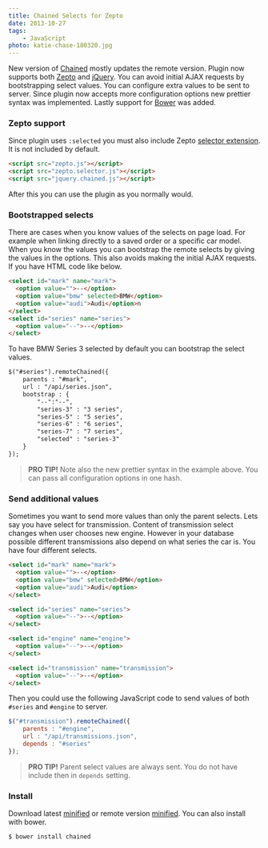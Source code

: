```yaml
---
title: Chained Selects for Zepto
date: 2013-10-27
tags:
    - JavaScript
photo: katie-chase-180320.jpg
---
```


New version of [Chained](http://www.appelsiini.net/projects/chained) mostly updates the remote version. Plugin now supports both [Zepto](http://zeptojs.com/) and [jQuery](http://jquery.com/). You can avoid initial AJAX requests by bootstrapping select values. You can configure extra values to be sent to server. Since plugin now accepts more configuration options new prettier syntax was implemented. Lastly support for [Bower](http://bower.io/) was added.

### Zepto support

Since plugin uses <code>:selected</code> you must also include Zepto [selector extension](https://github.com/madrobby/zepto/blob/master/src/selector.js). It is not included by default.

```html
<script src="zepto.js"></script>
<script src="zepto.selector.js"></script>
<script src="jquery.chained.js"></script>
```

After this you can use the plugin as you normally would.

### Bootstrapped selects

There are cases when you know values of the selects on page load. For example when linking directly to a saved order or a specific car model. When you know the values you can bootstrap the remote selects by giving the values in the options. This also avoids making the initial AJAX requests. If you have HTML code like below.

```html
<select id="mark" name="mark">
  <option value="">--</option>
  <option value="bmw" selected>BMW</option>
  <option value="audi">Audi</option>n
</select>
<select id="series" name="series">
  <option value="--">--</option>
</select>
```

To have BMW Series 3 selected by default you can bootstrap the select values.

```html
$("#series").remoteChained({
    parents : "#mark",
    url : "/api/series.json",
    bootstrap : {
        "--":"--",
        "series-3" : "3 series",
        "series-5" : "5 series",
        "series-6" : "6 series",
        "series-7" : "7 series",
        "selected" : "series-3"
    }
});
```

> **PRO TIP!** Note also the new prettier syntax in the example above. You can pass all configuration options in one hash.

### Send additional values

Sometimes you want to send more values than only the parent selects. Lets say you have select for transmission. Content of transmission select changes when user chooses new engine. However in your database possible different transmissions also depend on what series the car is. You have four different selects.


```html
<select id="mark" name="mark">
  <option value="">--</option>
  <option value="bmw" selected>BMW</option>
  <option value="audi">Audi</option>
</select>

<select id="series" name="series">
  <option value="--">--</option>
</select>

<select id="engine" name="engine">
  <option value="--">--</option>
</select>

<select id="transmission" name="transmission">
  <option value="--">--</option>
</select>
```

Then you could use the following JavaScript code to send values of both `#series` and `#engine` to server.

```javascript
$("#transmission").remoteChained({
    parents : "#engine",
    url : "/api/transmissions.json",
    depends : "#series"
});
```

> **PRO TIP!** Parent select values are always sent. You do not have include then in `depends` setting.

### Install

Download latest [minified](https://github.com/tuupola/jquery_chained/blob/master/jquery.chained.min.js) or remote version [minified](https://github.com/tuupola/jquery_chained/blob/master/jquery.chained.remote.min.js). You can also install with bower.

    $ bower install chained
